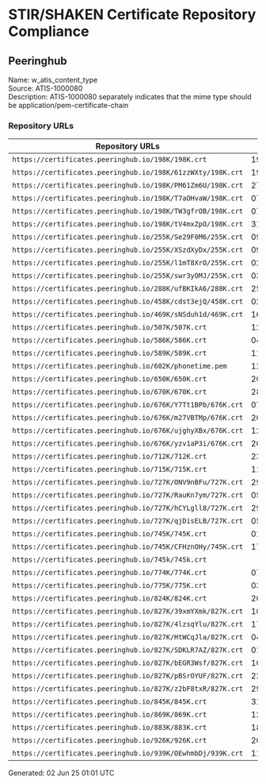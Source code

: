 # STIR/SHAKEN Certificate Repository Compliance

## Peeringhub

Name: w_atis_content_type\
Source: ATIS-1000080\
Description: ATIS-1000080 separately indicates that the mime type should be application/pem-certificate-chain
### Repository URLs

| Repository URLs | Not After |  Problems | Link |
|-----------------|-----------|-----------|------|
| `https://certificates.peeringhub.io/198K/198K.crt` | 19&#160;May&#160;24&#160;13:17&#160;UTC | true | [view](../../REPOS/3115b3cbb54edacd83c2b78a338de2e6861f3555/README.md) |
| `https://certificates.peeringhub.io/198K/61zzWXty/198K.crt` | 19&#160;May&#160;24&#160;13:17&#160;UTC | true | [view](../../REPOS/1078d49d27e16113d30f44c1e79f3da6bb8c0811/README.md) |
| `https://certificates.peeringhub.io/198K/PM61Zm6U/198K.crt` | 27&#160;Jun&#160;24&#160;12:59&#160;UTC | true | [view](../../REPOS/3af291e2d2fa154662f290a0f917de775ce0739a/README.md) |
| `https://certificates.peeringhub.io/198K/T7aOHvaW/198K.crt` | 07&#160;Oct&#160;24&#160;13:12&#160;UTC | true | [view](../../REPOS/55877165ac0940d69e196a3ad005194fe12a41de/README.md) |
| `https://certificates.peeringhub.io/198K/TW3gfrOB/198K.crt` | 07&#160;Sep&#160;24&#160;13:12&#160;UTC | true | [view](../../REPOS/eea807b2933e451c7832f20463186ff7afcadf0a/README.md) |
| `https://certificates.peeringhub.io/198K/tV4mxZpO/198K.crt` | 31&#160;Jul&#160;24&#160;12:49&#160;UTC | true | [view](../../REPOS/99b4c33f5641557e92512d2f65105ca350ef42cb/README.md) |
| `https://certificates.peeringhub.io/255K/Se29F0M6/255K.crt` | 09&#160;Sep&#160;24&#160;20:20&#160;UTC | true | [view](../../REPOS/6f5534682b000808b4f647ec4ec7dca6284380b9/README.md) |
| `https://certificates.peeringhub.io/255K/XSzdXyDx/255K.crt` | 09&#160;Oct&#160;24&#160;20:20&#160;UTC | true | [view](../../REPOS/6f0ffef8b351ca6f22cbf0179051213eb96ee40c/README.md) |
| `https://certificates.peeringhub.io/255K/l1mT8XrO/255K.crt` | 02&#160;Aug&#160;24&#160;20:13&#160;UTC | true | [view](../../REPOS/4cd4d32c76f38e476ba07a7ce1f871aadc517a88/README.md) |
| `https://certificates.peeringhub.io/255K/swr3yOMJ/255K.crt` | 03&#160;Jul&#160;24&#160;20:13&#160;UTC | true | [view](../../REPOS/37a1e0ecf4c0886cf21084f1c0d7fcb1bd427b4c/README.md) |
| `https://certificates.peeringhub.io/288K/ufBKIkA6/288K.crt` | 25&#160;Nov&#160;25&#160;06:12&#160;UTC | true | [view](../../REPOS/2f9544c8990a0551a6a76cc247495c93fa782453/README.md) |
| `https://certificates.peeringhub.io/458K/cdst3ejQ/458K.crt` | 02&#160;Aug&#160;25&#160;21:33&#160;UTC | true | [view](../../REPOS/d2cc0038d99b9772dc4f756637f53fac620b38b1/README.md) |
| `https://certificates.peeringhub.io/469K/sNSduh1d/469K.crt` | 16&#160;Jun&#160;24&#160;19:39&#160;UTC | true | [view](../../REPOS/ce6b927387ddf1403c8dd8c6740f67f04e95e71e/README.md) |
| `https://certificates.peeringhub.io/507K/507K.crt` | 12&#160;Oct&#160;23&#160;21:37&#160;UTC | true | [view](../../REPOS/260dc39f2edebd4acc8c22a46ae53420d13f061b/README.md) |
| `https://certificates.peeringhub.io/586K/586K.crt` | 04&#160;Sep&#160;25&#160;20:59&#160;UTC | true | [view](../../REPOS/552d12f3ed45340ee11ae076dab6b1a938b22fbe/README.md) |
| `https://certificates.peeringhub.io/589K/589K.crt` | 11&#160;Aug&#160;23&#160;10:52&#160;UTC | true | [view](../../REPOS/d50aeb44957d2abcfb13eeb7831a7d3fd9552760/README.md) |
| `https://certificates.peeringhub.io/602K/phonetime.pem` | 12&#160;Jul&#160;24&#160;14:12&#160;UTC | true | [view](../../REPOS/f21de99d906466c46d43e2b4926bec10b9ce2c20/README.md) |
| `https://certificates.peeringhub.io/650K/650K.crt` | 20&#160;Oct&#160;24&#160;18:40&#160;UTC | true | [view](../../REPOS/9d33754a13d46048d518964751bc57e990041ad4/README.md) |
| `https://certificates.peeringhub.io/670K/670K.crt` | 28&#160;Nov&#160;23&#160;18:52&#160;UTC | true | [view](../../REPOS/422260e6d34d8efd2aa67db4dcb42d26343fabe1/README.md) |
| `https://certificates.peeringhub.io/676K/Y7Tt1BPb/676K.crt` | 07&#160;Jun&#160;24&#160;23:43&#160;UTC | true | [view](../../REPOS/d60481d32770d90634556b7191e5bbc1f1cb0973/README.md) |
| `https://certificates.peeringhub.io/676K/m27VBTMp/676K.crt` | 20&#160;Aug&#160;24&#160;05:34&#160;UTC | true | [view](../../REPOS/8bbc111540ca5c354c69b6dac86bf14a4a1723d2/README.md) |
| `https://certificates.peeringhub.io/676K/ujghyXBx/676K.crt` | 12&#160;Jul&#160;24&#160;17:42&#160;UTC | true | [view](../../REPOS/e65dd360069cfeee5235e9b13ad08c39af1ea789/README.md) |
| `https://certificates.peeringhub.io/676K/yzv1aP3i/676K.crt` | 20&#160;Sep&#160;24&#160;05:34&#160;UTC | true | [view](../../REPOS/834e5b416eb9dad596665a9f6d1800b6ecda5264/README.md) |
| `https://certificates.peeringhub.io/712K/712K.crt` | 23&#160;Oct&#160;24&#160;22:46&#160;UTC | true | [view](../../REPOS/786c2127e5e2f056584cdf819a1b7729e3f89211/README.md) |
| `https://certificates.peeringhub.io/715K/715K.crt` | 11&#160;Sep&#160;26&#160;18:30&#160;UTC | true | [view](../../REPOS/5b5aa186e594d0d957111f17cb960677e2c3a65c/README.md) |
| `https://certificates.peeringhub.io/727K/ONV9nBFu/727K.crt` | 29&#160;Jul&#160;24&#160;00:59&#160;UTC | true | [view](../../REPOS/e9850ef6aa373143a014fd44fb63e4cdddcef216/README.md) |
| `https://certificates.peeringhub.io/727K/RauKn7ym/727K.crt` | 05&#160;Sep&#160;24&#160;13:40&#160;UTC | true | [view](../../REPOS/bedb0df682de293cb48d026343029e3b9948a349/README.md) |
| `https://certificates.peeringhub.io/727K/hCYLgll8/727K.crt` | 29&#160;May&#160;24&#160;22:10&#160;UTC | true | [view](../../REPOS/62c54b2d7a2f7018961d97a92d7729a09d73266b/README.md) |
| `https://certificates.peeringhub.io/727K/qjDisELB/727K.crt` | 05&#160;Aug&#160;25&#160;23:59&#160;UTC | true | [view](../../REPOS/4bdc742641ec860eb1b0a8f3681fc5fec17f68ea/README.md) |
| `https://certificates.peeringhub.io/745K/745K.crt` | 01&#160;Nov&#160;24&#160;15:02&#160;UTC | true | [view](../../REPOS/93dc294f3b263f7352c5f9b39f9146488ee9123a/README.md) |
| `https://certificates.peeringhub.io/745K/CFHznOHy/745K.crt` | 17&#160;Jun&#160;25&#160;13:24&#160;UTC | true | [view](../../REPOS/dc5c803bca1136c59a471c70266eef5abf699e2f/README.md) |
| `https://certificates.peeringhub.io/745k/745k.crt` |  | true | [view](../../REPOS/0c6d203a58fcd96a5d5f7ea374392b3437ef55b4/README.md) |
| `https://certificates.peeringhub.io/774K/774K.crt` | 07&#160;Mar&#160;24&#160;19:23&#160;UTC | true | [view](../../REPOS/03edbc59a3970d3b842e093dc61dfcf765195c7f/README.md) |
| `https://certificates.peeringhub.io/775K/775K.crt` | 03&#160;Nov&#160;24&#160;23:15&#160;UTC | true | [view](../../REPOS/1cc19b23e5d57478907f1c765fb9c74a0115edc4/README.md) |
| `https://certificates.peeringhub.io/824K/824K.crt` | 20&#160;Feb&#160;25&#160;15:18&#160;UTC | true | [view](../../REPOS/88bdede87242111ef2297415a85d73827302cf11/README.md) |
| `https://certificates.peeringhub.io/827K/39xmYXmk/827K.crt` | 10&#160;May&#160;24&#160;17:59&#160;UTC | true | [view](../../REPOS/d4a86c970c914010a207155885537140059eef63/README.md) |
| `https://certificates.peeringhub.io/827K/4lzsqYlu/827K.crt` | 17&#160;Jul&#160;24&#160;18:30&#160;UTC | true | [view](../../REPOS/79db138ee711fa8476093e642a99679c6b4164a2/README.md) |
| `https://certificates.peeringhub.io/827K/HtWCqJla/827K.crt` | 04&#160;Mar&#160;24&#160;14:16&#160;UTC | true | [view](../../REPOS/9f6845bd6758c311e6b1bda58703a03c3db0e25d/README.md) |
| `https://certificates.peeringhub.io/827K/SDKLR7AZ/827K.crt` | 01&#160;Nov&#160;24&#160;15:40&#160;UTC | true | [view](../../REPOS/e7e3f3d31de57ec7f68102f5a7f8331ca71e920e/README.md) |
| `https://certificates.peeringhub.io/827K/bEGR3Wsf/827K.crt` | 10&#160;Jun&#160;24&#160;17:59&#160;UTC | true | [view](../../REPOS/55847ed0731701211c4aa71b8c675e5913ca9606/README.md) |
| `https://certificates.peeringhub.io/827K/pBSrOYUF/827K.crt` | 22&#160;Aug&#160;24&#160;15:01&#160;UTC | true | [view](../../REPOS/914c9b4a022257ebd68c9ea2e497c0533be50239/README.md) |
| `https://certificates.peeringhub.io/827K/z2bF8txR/827K.crt` | 29&#160;Sep&#160;24&#160;15:40&#160;UTC | true | [view](../../REPOS/b459d35631c45cf92562d2b43547670237fc94bb/README.md) |
| `https://certificates.peeringhub.io/845K/845K.crt` | 31&#160;Aug&#160;24&#160;15:57&#160;UTC | true | [view](../../REPOS/ea9e57a1477571077fb4bf636f2e7cc3be41e16b/README.md) |
| `https://certificates.peeringhub.io/869K/869K.crt` | 12&#160;Mar&#160;26&#160;18:23&#160;UTC | true | [view](../../REPOS/4bdf13506f56c84e1914039797c26c7ada875261/README.md) |
| `https://certificates.peeringhub.io/883K/883K.crt` | 18&#160;Jun&#160;25&#160;21:30&#160;UTC | true | [view](../../REPOS/414ecea8e16aafcee4066f8c2d8320a66edf63d2/README.md) |
| `https://certificates.peeringhub.io/926K/926K.crt` | 20&#160;May&#160;25&#160;17:55&#160;UTC | true | [view](../../REPOS/be4e0e61db23a55595b466b8c4b3339f18511dc8/README.md) |
| `https://certificates.peeringhub.io/939K/OEwhmbDj/939K.crt` | 11&#160;Jun&#160;25&#160;20:32&#160;UTC | true | [view](../../REPOS/10d4e845d9fadd4097fcdbb76a1fa24e48f25d56/README.md) |


Generated: 02 Jun 25 01:01 UTC